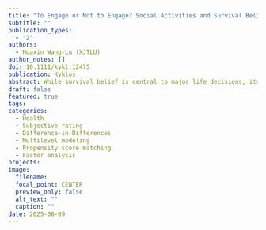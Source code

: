 ```yaml
---
title: "To Engage or Not to Engage? Social Activities and Survival Beliefs in Older Adults"
subtitle: ""
publication_types:
  - "2"
authors:
  - Huaxin Wang-Lu (XJTLU)
author_notes: []
doi: 10.1111/kykl.12475
publication: Kyklos
abstract: While survival belief is central to major life decisions, its social determinants remain understudied. Social engagement is proven to influence various health outcomes, yet the direction of these relationships stays controversial, with quasi-experimental designs being laid aside. It is also unexplored what happens once individuals withdraw from established social life. To address these gaps, this paper leverages the potential randomness in the timing of individual (dis)engagement behavior to examine the causal effects of social (dis)engagement on the subjective probability of unsuccessful survival (SPUS) of young-old Chinese, using a panel of 11,412 respondents from the 2011–2020 China Health and Retirement Longitudinal Study. A dynamic difference-in-differences approach, with various constructs of treatment and control groups, was employed to validate the estimation. Several robustness checks, including factor analysis and propensity score matching, were further conducted. The primary findings are that social engagement reduces older people's SPUS by up to 2.80 percentage points immediately and by 6.67 percentage points one period later. Conversely, social disengagement shows no immediate effects, but its post-treatment impact can reach up to 14.76 percentage points among subgroups. Interestingly, the engagement effects persist only among non-switchers, fading once switching begins, and the disengagement effects also emerge only among non-switchers. In sum, this study provides partial evidence of stronger disengagement effects, though these effects occur neither instantly nor universally.
draft: false
featured: true
tags:
categories:
  - Health
  - Subjective rating
  - Difference-in-Differences
  - Multilevel modeling
  - Propensity score matching
  - Factor analysis
projects:
image:
  filename:
  focal_point: CENTER
  preview_only: false
  alt_text: ""
  caption: ""
date: 2025-06-09
---
```

